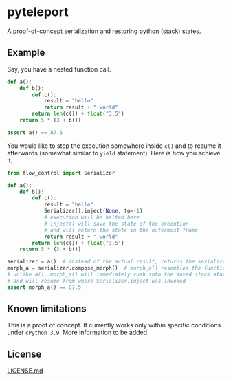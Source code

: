 pyteleport
==========

A proof-of-concept serialization and restoring python (stack) states.

Example
-------

Say, you have a nested function call.

```python
def a():
    def b():
        def c():
            result = "hello"
            return result + " world"
        return len(c()) + float("3.5")
    return 5 * (3 + b())

assert a() == 87.5
```

You would like to stop the execution somewhere inside `c()` and to resume it afterwards (somewhat similar to `yield` statement).
Here is how you achieve it.

```python
from flow_control import Serializer

def a():
    def b():
        def c():
            result = "hello"
            Serializer().inject(None, to=-1)
            # execution will be halted here
            # inject() will save the state of the execution
            # and will return the state in the outermost frame
            return result + " world"
        return len(c()) + float("3.5")
    return 5 * (3 + b())

serializer = a()  # instead of the actual result, returns the serialized state
morph_a = serializer.compose_morph()  # morph_a() resembles the function a()
# unlike a(), morph_a() will immediately rush into the saved stack state
# and will resume from where Serializer.inject was invoked
assert morph_a() == 87.5
```

Known limitations
-----------------

This is a proof of concept.
It currently works only within specific conditions under `cPython 3.9`.
More information to be added.

License
-------

[LICENSE.md](LICENSE.md)

